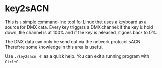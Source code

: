 # key2sACN
This is a simple command-line tool for Linux that uses a keyboard as a source for DMX data.
Every key triggers a DMX channel: if the key is hold down, the channel is at 100% and if the key is released, it goes back to 0%.

The DMX data can only be send out via the network protocol sACN. Therefore some knowledge in this area is useful.

Use `./key2sacn -h` as a quick help. You can exit a running program with `Ctrl+C`.

